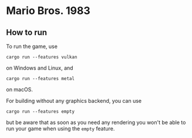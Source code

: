 # Mario Bros. 1983

## How to run

To run the game, use

```
cargo run --features vulkan
```

on Windows and Linux, and

```
cargo run --features metal
```

on macOS.

For building without any graphics backend, you can use

```
cargo run --features empty
```

but be aware that as soon as you need any rendering you won't be able to run your game when using
the `empty` feature.
